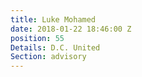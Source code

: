 ```yaml
---
title: Luke Mohamed
date: 2018-01-22 18:46:00 Z
position: 55
Details: D.C. United
Section: advisory
---
```


